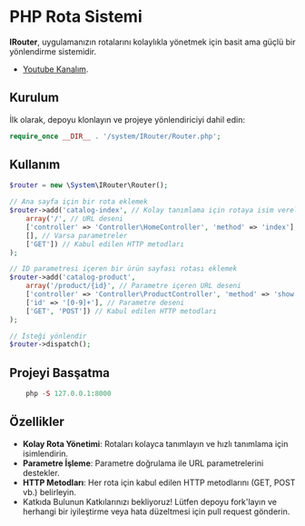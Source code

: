 # PHP Rota Sistemi

**IRouter**, uygulamanızın rotalarını kolaylıkla yönetmek için basit ama güçlü bir yönlendirme sistemidir.

- [Youtube Kanalım](https://www.youtube.com/@software-developers).

## Kurulum

İlk olarak, depoyu klonlayın ve projeye yönlendiriciyi dahil edin:

```php
require_once __DIR__ . '/system/IRouter/Router.php';
```
## Kullanım

```php
$router = new \System\IRouter\Router();

// Ana sayfa için bir rota eklemek
$router->add('catalog-index', // Kolay tanımlama için rotaya isim verelim
    array('/', // URL deseni
    ['controller' => 'Controller\HomeController', 'method' => 'index'], // Çalıştırılacak controller ve metod
    [], // Varsa parametreler
    ['GET']) // Kabul edilen HTTP metodları
);

// ID parametresi içeren bir ürün sayfası rotası eklemek
$router->add('catalog-product',
    array('/product/{id}', // Parametre içeren URL deseni
    ['controller' => 'Controller\ProductController', 'method' => 'show'], // Çalıştırılacak controller ve metod
    ['id' => '[0-9]+'], // Parametre deseni
    ['GET', 'POST']) // Kabul edilen HTTP metodları
);

// İsteği yönlendir
$router->dispatch();
```

## Projeyi Basşatma
```php
    php -S 127.0.0.1:8000
```
## Özellikler
- **Kolay Rota Yönetimi**: Rotaları kolayca tanımlayın ve hızlı tanımlama için isimlendirin.
- **Parametre İşleme**: Parametre doğrulama ile URL parametrelerini destekler.
- **HTTP Metodları**: Her rota için kabul edilen HTTP metodlarını (GET, POST vb.) belirleyin.
- Katkıda Bulunun
Katkılarınızı bekliyoruz! Lütfen depoyu fork'layın ve herhangi bir iyileştirme veya hata düzeltmesi için pull request gönderin.
